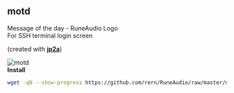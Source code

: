 motd
---

Message of the day - RuneAudio Logo  
For SSH terminal login screen  

(created with [**jp2a**](https://github.com/cslarsen/jp2a))  

![motd](https://github.com/rern/RuneAudio/raw/master/motd/motd.png)  
**Install**  
```sh
wget -qN --show-progress https://github.com/rern/RuneAudio/raw/master/motd/install.sh; chmod +x install.sh; install.sh
```

